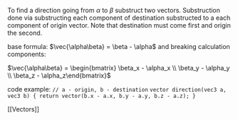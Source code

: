 To find a direction going from $\alpha$ to $\beta$ substruct two vectors. Substruction done via substructing each component of destination substructed to a each component of origin vector. Note that destination must come first and origin the second.

base formula:
$\vec{\alpha\beta} = \beta - \alpha$
and breaking calculation components:

$\vec{\alpha\beta} = \begin{bmatrix} \beta_x - \alpha_x \\ \beta_y - \alpha_y \\ \beta_z - \alpha_z\end{bmatrix}$

code example:
`// a - origin, b - destination`
```vector direction(vec3 a, vec3 b) { return vector(b.x - a.x, b.y - a.y, b.z - a.z); }```

[[Vectors]]